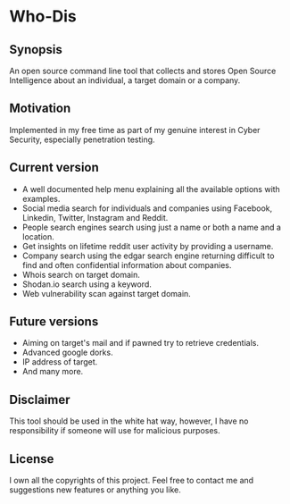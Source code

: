 # Who-Dis

## Synopsis
An open source command line tool that collects and stores Open Source Intelligence about an individual, a target domain or a company.

## Motivation
Implemented in my free time as part of my genuine interest in Cyber Security, especially penetration testing.

## Current version
- A well documented help menu explaining all the available options with examples.
- Social media search for individuals and companies using Facebook, Linkedin, Twitter, Instagram and Reddit.
- People search engines search using just a name or both a name and a location.
- Get insights on lifetime reddit user activity by providing a username.
- Company search using the edgar search engine returning difficult to find and often confidential information about companies.
- Whois search on target domain.
- Shodan.io search using a keyword.
- Web vulnerability scan against target domain.

## Future versions
- Aiming on target's mail and if pawned try to retrieve credentials.
- Advanced google dorks.
- IP address of target.
- And many more.

## Disclaimer
This tool should be used in the white hat way, however, I have no responsibility if someone will use for malicious purposes.

## License
I own all the copyrights of this project.  Feel free to contact me and suggestions new features or anything you like.
